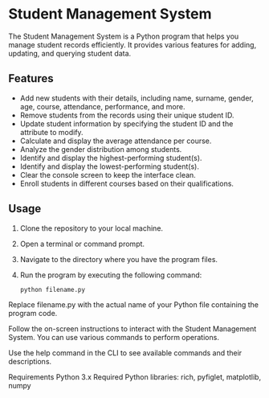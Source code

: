 # Student Management System

The Student Management System is a Python program that helps you manage student records efficiently. It provides various features for adding, updating, and querying student data.

## Features

- Add new students with their details, including name, surname, gender, age, course, attendance, performance, and more.
- Remove students from the records using their unique student ID.
- Update student information by specifying the student ID and the attribute to modify.
- Calculate and display the average attendance per course.
- Analyze the gender distribution among students.
- Identify and display the highest-performing student(s).
- Identify and display the lowest-performing student(s).
- Clear the console screen to keep the interface clean.
- Enroll students in different courses based on their qualifications.

## Usage

1. Clone the repository to your local machine.
2. Open a terminal or command prompt.
3. Navigate to the directory where you have the program files.
4. Run the program by executing the following command:

   ```sh
   python filename.py
Replace filename.py with the actual name of your Python file containing the program code.

Follow the on-screen instructions to interact with the Student Management System. You can use various commands to perform operations.

Use the help command in the CLI to see available commands and their descriptions.

Requirements
Python 3.x
Required Python libraries: rich, pyfiglet, matplotlib, numpy
